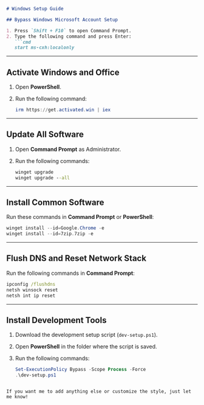````markdown
# Windows Setup Guide

## Bypass Windows Microsoft Account Setup

1. Press `Shift + F10` to open Command Prompt.
2. Type the following command and press Enter:
   ```cmd
   start ms-cxh:localonly
````

---

## Activate Windows and Office

1. Open **PowerShell**.
2. Run the following command:

   ```powershell
   irm https://get.activated.win | iex
   ```

---

## Update All Software

1. Open **Command Prompt** as Administrator.
2. Run the following commands:

   ```cmd
   winget upgrade
   winget upgrade --all
   ```

---

## Install Common Software

Run these commands in **Command Prompt** or **PowerShell**:

```powershell
winget install --id=Google.Chrome -e
winget install --id=7zip.7zip -e
```

---

## Flush DNS and Reset Network Stack

Run the following commands in **Command Prompt**:

```cmd
ipconfig /flushdns
netsh winsock reset
netsh int ip reset
```

---

## Install Development Tools

1. Download the development setup script (`dev-setup.ps1`).
2. Open **PowerShell** in the folder where the script is saved.
3. Run the following commands:

   ```powershell
   Set-ExecutionPolicy Bypass -Scope Process -Force
   .\dev-setup.ps1
   ```

```

If you want me to add anything else or customize the style, just let me know!
```
